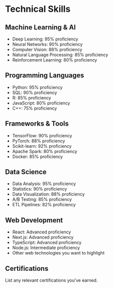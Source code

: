 # Technical Skills

## Machine Learning & AI
- Deep Learning: 95% proficiency
- Neural Networks: 90% proficiency
- Computer Vision: 88% proficiency
- Natural Language Processing: 85% proficiency
- Reinforcement Learning: 80% proficiency

## Programming Languages
- Python: 95% proficiency
- SQL: 90% proficiency
- R: 85% proficiency
- JavaScript: 80% proficiency
- C++: 75% proficiency

## Frameworks & Tools
- TensorFlow: 90% proficiency
- PyTorch: 88% proficiency
- Scikit-learn: 92% proficiency
- Apache Spark: 80% proficiency
- Docker: 85% proficiency

## Data Science
- Data Analysis: 95% proficiency
- Statistics: 90% proficiency
- Data Visualization: 88% proficiency
- A/B Testing: 85% proficiency
- ETL Pipelines: 82% proficiency

## Web Development
- React: Advanced proficiency
- Next.js: Advanced proficiency
- TypeScript: Advanced proficiency
- Node.js: Intermediate proficiency
- Other web technologies you want to highlight

## Certifications
List any relevant certifications you've earned.
